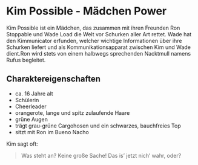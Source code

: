 # Kim Possible - Mädchen Power

Kim Possible ist ein Mädchen, das zusammen mit ihren Freunden Ron Stoppable und Wade Load die Welt vor Schurken aller Art rettet.
Wade hat den Kimmunicator erfunden, welcher wichtige Informationen über ihre Schurken liefert und als Kommunikationsapparat zwischen Kim und Wade dient.Ron wird stets von einem halbwegs sprechenden Nacktmull namens Rufus begleitet.

## Charaktereigenschaften

* ca. 16 Jahre alt 
* Schülerin 
* Cheerleader 
* orangerote, lange und spitz zulaufende Haare 
* grüne Augen 
* trägt grau-grüne Cargohosen und ein schwarzes, bauchfreies Top 
* sitzt mit Ron im Bueno Nacho 

Kim sagt oft:

> Was steht an? 
> Keine große Sache! 
> Das is’ jetzt nich’ wahr, oder?  



